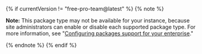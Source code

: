 {% if currentVersion != "free-pro-team@latest" %}
{% note %}

**Note:** This package type may not be available for your instance, because site administrators can enable or disable each supported package type. For more information, see "[Configuring packages support for your enterprise](/enterprise/admin/packages/configuring-packages-support-for-your-enterprise)."

{% endnote %}
{% endif %}
